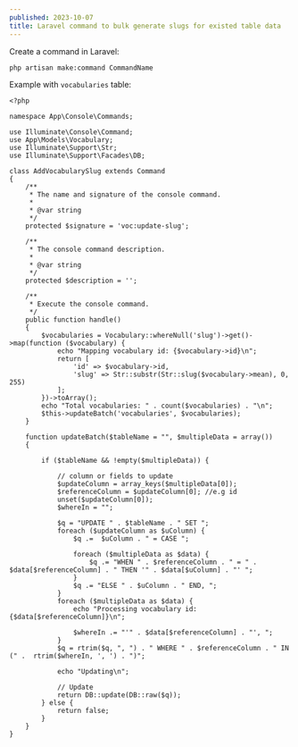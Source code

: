```yaml
---
published: 2023-10-07
title: Laravel command to bulk generate slugs for existed table data
---
```

Create a command in Laravel:

    php artisan make:command CommandName
    

Example with `vocabularies` table:

    <?php
    
    namespace App\Console\Commands;
    
    use Illuminate\Console\Command;
    use App\Models\Vocabulary;
    use Illuminate\Support\Str;
    use Illuminate\Support\Facades\DB;
    
    class AddVocabularySlug extends Command
    {
        /**
         * The name and signature of the console command.
         *
         * @var string
         */
        protected $signature = 'voc:update-slug';
    
        /**
         * The console command description.
         *
         * @var string
         */
        protected $description = '';
    
        /**
         * Execute the console command.
         */
        public function handle()
        {
            $vocabularies = Vocabulary::whereNull('slug')->get()->map(function ($vocabulary) {
                echo "Mapping vocabulary id: {$vocabulary->id}\n";
                return [
                    'id' => $vocabulary->id,
                    'slug' => Str::substr(Str::slug($vocabulary->mean), 0, 255)
                ];
            })->toArray();
            echo "Total vocabularies: " . count($vocabularies) . "\n";
            $this->updateBatch('vocabularies', $vocabularies);
        }
    
        function updateBatch($tableName = "", $multipleData = array())
        {
    
            if ($tableName && !empty($multipleData)) {
    
                // column or fields to update
                $updateColumn = array_keys($multipleData[0]);
                $referenceColumn = $updateColumn[0]; //e.g id
                unset($updateColumn[0]);
                $whereIn = "";
    
                $q = "UPDATE " . $tableName . " SET ";
                foreach ($updateColumn as $uColumn) {
                    $q .=  $uColumn . " = CASE ";
    
                    foreach ($multipleData as $data) {
                        $q .= "WHEN " . $referenceColumn . " = " . $data[$referenceColumn] . " THEN '" . $data[$uColumn] . "' ";
                    }
                    $q .= "ELSE " . $uColumn . " END, ";
                }
                foreach ($multipleData as $data) {
                    echo "Processing vocabulary id: {$data[$referenceColumn]}\n";
    
                    $whereIn .= "'" . $data[$referenceColumn] . "', ";
                }
                $q = rtrim($q, ", ") . " WHERE " . $referenceColumn . " IN (" .  rtrim($whereIn, ', ') . ")";
    
                echo "Updating\n";
    
                // Update  
                return DB::update(DB::raw($q));
            } else {
                return false;
            }
        }
    }